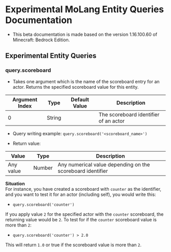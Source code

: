 # Experimental MoLang Entity Queries Documentation </h1>

* This beta documentation is made based on the version 1.16.100.60 of Minecraft: Bedrock Edition.


## Experimental Entity Queries

### query.scoreboard
* Takes one argument which is the name of the scoreboard entry for an actor. Returns the specified scoreboard value for this entity.

| Argument Index | Type   | Default Value | Description                               |
|----------------|--------|---------------|-------------------------------------------|
| 0              | String |               | The scoreboard identifier of an actor     |

* Query writing example:
`query.scoreboard('<scoreboard_name>')`

* Return value:

| Value     | Type   | Description                                      |
|-----------|--------|--------------------------------------------------|
| Any value | Number | Any numerical value depending on the scoreboard identifier |

<b> Situation </b><br>
For instance, you have created a scoreboard with `counter` as the identifier, and you want to test it for an actor (including self), you would write this:<br>
- `query.scoreboard('counter')`<br>

If you apply value `2` for the specified actor with the `counter` scoreboard, the returning value would be `2`. To test for if the `counter` scoreboard value is more than `2`:<br>
- `query.scoreboard('counter') > 2.0`<br>

This will return `1.0` or true if the scoreboard value is more than `2`.
